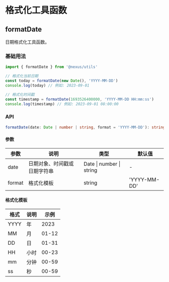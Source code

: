 # 格式化工具函数

## formatDate

日期格式化工具函数。

### 基础用法

```ts
import { formatDate } from '@nexus/utils'

// 格式化当前日期
const today = formatDate(new Date(), 'YYYY-MM-DD')
console.log(today) // 例如: 2023-09-01

// 格式化时间戳
const timestamp = formatDate(1693526400000, 'YYYY-MM-DD HH:mm:ss')
console.log(timestamp) // 例如: 2023-09-01 08:00:00
```

### API

```ts
formatDate(date: Date | number | string, format = 'YYYY-MM-DD'): string
```

#### 参数

| 参数   | 说明                   | 类型                  | 默认值       |
| ------ | ---------------------- | --------------------- | ------------ |
| date   | 日期对象、时间戳或日期字符串 | Date \| number \| string | -          |
| format | 格式化模板             | string                | 'YYYY-MM-DD' |

#### 格式化模板

| 格式 | 说明     | 示例  |
| ---- | -------- | ----- |
| YYYY | 年       | 2023  |
| MM   | 月       | 01-12 |
| DD   | 日       | 01-31 |
| HH   | 小时     | 00-23 |
| mm   | 分钟     | 00-59 |
| ss   | 秒       | 00-59 | 
